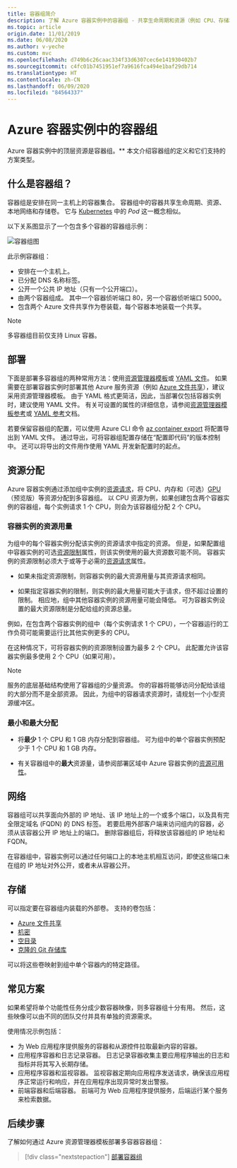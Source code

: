 ```yaml
---
title: 容器组简介
description: 了解 Azure 容器实例中的容器组 - 共享生命周期和资源（例如 CPU、存储和网络）的实例集合
ms.topic: article
origin.date: 11/01/2019
ms.date: 06/08/2020
ms.author: v-yeche
ms.custom: mvc
ms.openlocfilehash: d749b6c26caac334f33d6307cec6e141930402b7
ms.sourcegitcommit: c4fc01b7451951ef7a9616fca494e1baf29db714
ms.translationtype: HT
ms.contentlocale: zh-CN
ms.lasthandoff: 06/09/2020
ms.locfileid: "84564337"
---
```

<!--Verified successfully-->
# <a name="container-groups-in-azure-container-instances"></a>Azure 容器实例中的容器组

Azure 容器实例中的顶层资源是容器组。** 本文介绍容器组的定义和它们支持的方案类型。

## <a name="what-is-a-container-group"></a>什么是容器组？

容器组是安排在同一主机上的容器集合。 容器组中的容器共享生命周期、资源、本地网络和存储卷。 它与 [Kubernetes][kubernetes-pod] 中的 *Pod* 这一概念相似。

以下关系图显示了一个包含多个容器的容器组示例：

![容器组图][container-groups-example]

此示例容器组：

* 安排在一个主机上。
* 已分配 DNS 名称标签。
* 公开一个公共 IP 地址（只有一个公开端口）。
* 由两个容器组成。 其中一个容器侦听端口 80，另一个容器侦听端口 5000。
* 包含两个 Azure 文件共享作为卷装载，每个容器本地装载一个共享。

> [!NOTE]
> 多容器组目前仅支持 Linux 容器。

<!--Not Available on  For Windows containers, Azure Container Instances only supports deployment of a single container instance. While we are working to bring all features to Windows containers, you can find current platform differences in the service [Overview](container-instances-overview.md#linux-and-windows-containers).-->

## <a name="deployment"></a>部署

下面是部署多容器组的两种常用方法：使用[资源管理器模板][resource-manager template]或 [YAML 文件][yaml-file]。 如果需要在部署容器实例时部署其他 Azure 服务资源（例如 [Azure 文件共享][azure-files]），建议采用资源管理器模板。 由于 YAML 格式更简洁，因此，当部署仅包括容器实例时，建议使用 YAML 文件。 有关可设置的属性的详细信息，请参阅[资源管理器模板参考](https://docs.microsoft.com/azure/templates/microsoft.containerinstance/containergroups)或 [YAML 参考](container-instances-reference-yaml.md)文档。

若要保留容器组的配置，可以使用 Azure CLI 命令 [az container export][az-container-export] 将配置导出到 YAML 文件。 通过导出，可将容器组配置存储在“配置即代码”的版本控制中。 还可以将导出的文件用作使用 YAML 开发新配置时的起点。

## <a name="resource-allocation"></a>资源分配

Azure 容器实例通过添加组中实例的[资源请求][resource-requests]，将 CPU、内存和（可选）[GPU][gpus]（预览版）等资源分配到多容器组。 以 CPU 资源为例，如果创建包含两个容器实例的容器组，每个实例请求 1 个 CPU，则会为该容器组分配 2 个 CPU。

### <a name="resource-usage-by-container-instances"></a>容器实例的资源用量

为组中的每个容器实例分配该实例的资源请求中指定的资源。 但是，如果配置组中容器实例的可选[资源限制][resource-limits]属性，则该实例使用的最大资源数可能不同。 容器实例的资源限制必须大于或等于必需的[资源请求][resource-requests]属性。

* 如果未指定资源限制，则容器实例的最大资源用量与其资源请求相同。

* 如果指定容器实例的限制，则实例的最大用量可能大于请求，但不超过设置的限制。 相应地，组中其他容器实例的资源用量可能会降低。 可为容器实例设置的最大资源限制是分配给组的资源总量。

例如，在包含两个容器实例的组中（每个实例请求 1 个 CPU），一个容器运行的工作负荷可能需要运行比其他实例更多的 CPU。

在这种情况下，可将容器实例的资源限制设置为最多 2 个 CPU。 此配置允许该容器实例最多使用 2 个 CPU（如果可用）。

> [!NOTE]
> 服务的底层基础结构使用了容器组的少量资源。 你的容器将能够访问分配给该组的大部分而不是全部资源。 因此，为组中的容器请求资源时，请规划一个小型资源缓冲区。

### <a name="minimum-and-maximum-allocation"></a>最小和最大分配

* 将**最少** 1 个 CPU 和 1 GB 内存分配到容器组。 可为组中的单个容器实例预配少于 1 个 CPU 和 1 GB 内存。 

* 有关容器组中的**最大**资源量，请参阅部署区域中 Azure 容器实例的[资源可用性][region-availability]。

## <a name="networking"></a>网络

容器组可以共享面向外部的 IP 地址、该 IP 地址上的一个或多个端口，以及具有完全限定域名 (FQDN) 的 DNS 标签。 若要启用外部客户端来访问组内的容器，必须从该容器公开 IP 地址上的端口。 删除容器组后，将释放该容器组的 IP 地址和 FQDN。 

在容器组中，容器实例可以通过任何端口上的本地主机相互访问，即使这些端口未在组的 IP 地址对外公开，或者未从容器公开。

<!--Not Available on  [Azure virtual network][virtual-network]-->

## <a name="storage"></a>存储

可以指定要在容器组内装载的外部卷。 支持的卷包括：
* [Azure 文件共享][azure-files]
* [机密][secret]
* [空目录][empty-directory]
* [克隆的 Git 存储库][volume-gitrepo]

可以将这些卷映射到组中单个容器内的特定路径。 

## <a name="common-scenarios"></a>常见方案

如果希望将单个功能性任务分成少数容器映像，则多容器组十分有用。 然后，这些映像可以由不同的团队交付并具有单独的资源需求。

使用情况示例包括：

* 为 Web 应用程序提供服务的容器和从源控件拉取最新内容的容器。
* 应用程序容器和日志记录容器。 日志记录容器收集主要应用程序输出的日志和指标并将其写入长期存储。
* 应用程序容器和监视容器。 监视容器定期向应用程序发送请求，确保该应用程序正常运行和响应，并在应用程序出现异常时发出警报。
* 前端容器和后端容器。 前端可为 Web 应用程序提供服务，后端运行某个服务来检索数据。 

## <a name="next-steps"></a>后续步骤

了解如何通过 Azure 资源管理器模板部署多容器容器组：

> [!div class="nextstepaction"]
> [部署容器组][resource-manager template]

<!-- IMAGES -->

[container-groups-example]: ./media/container-instances-container-groups/container-groups-example.png

<!-- LINKS - External -->

[dcos-pod]: https://dcos.io/docs/1.10/deploying-services/pods/
[kubernetes-pod]: https://kubernetes.io/docs/concepts/workloads/pods/pod/

<!-- LINKS - Internal -->

[resource-manager template]: container-instances-multi-container-group.md
[yaml-file]: container-instances-multi-container-yaml.md
[region-availability]: container-instances-region-availability.md
[resource-requests]: https://docs.microsoft.com/rest/api/container-instances/containergroups/createorupdate#resourcerequests
[resource-limits]: https://docs.microsoft.com/rest/api/container-instances/containergroups/createorupdate#resourcelimits
[resource-requirements]: https://docs.microsoft.com/rest/api/container-instances/containergroups/createorupdate#resourcerequirements
[azure-files]: container-instances-volume-azure-files.md

<!--Not Available on [virtual-network]: container-instances-vnet.md-->

[secret]: container-instances-volume-secret.md
[volume-gitrepo]: container-instances-volume-gitrepo.md
[gpus]: container-instances-gpu.md
[empty-directory]: container-instances-volume-emptydir.md
[az-container-export]: https://docs.microsoft.com/cli/azure/container?view=azure-cli-latest#az-container-export

<!-- Update_Description: update meta properties, wording update, update link -->